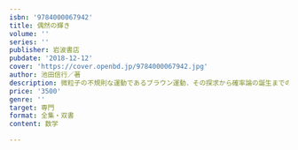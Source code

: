 ```yaml
---
isbn: '9784000067942'
title: 偶然の輝き
volume: ''
series: ''
publisher: 岩波書店
pubdate: '2018-12-12'
cover: 'https://cover.openbd.jp/9784000067942.jpg'
author: 池田信行／著
description: 微粒子の不規則な運動であるブラウン運動．その探求から確率論の誕生までの流れを綴った著者畢生の作品．
price: '3500'
genre: ''
target: 専門
format: 全集・双書
content: 数学

---
```

